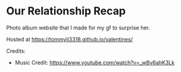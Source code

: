 # Our Relationship Recap

Photo album website that I made for my gf to surprise her.

Hosted at https://tommyli3318.github.io/valentines/

Credits:

* Music Credit: https://www.youtube.com/watch?v=_wBv6ahK3Lk